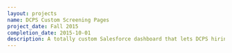 ```yaml
---
layout: projects
name: DCPS Custom Screening Pages
project_date: Fall 2015
completion_date: 2015-10-01
description: A totally custom Salesforce dashboard that lets DCPS hiring managers screen potential candidates using their own selection plans.
---
```


